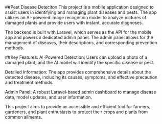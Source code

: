 ##Pest Disease Deteciton
This project is a mobile application designed to assist users in identifying and managing plant diseases and pests. The app utilizes an AI-powered image recognition model to analyze pictures of damaged plants and provide users with instant, accurate diagnoses.

The backend is built with Laravel, which serves as the API for the mobile app and powers a dedicated admin panel. The admin panel allows for the management of diseases, their descriptions, and corresponding prevention methods.

##Key Features:
AI-Powered Detection: Users can upload a photo of a damaged plant, and the AI model will identify the specific disease or pest.

Detailed Information: The app provides comprehensive details about the detected disease, including its causes, symptoms, and effective precaution and treatment methods.

Admin Panel: A robust Laravel-based admin dashboard to manage disease data, model updates, and user information.

This project aims to provide an accessible and efficient tool for farmers, gardeners, and plant enthusiasts to protect their crops and plants from common ailments.
